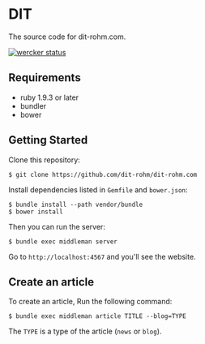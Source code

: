 # DIT

The source code for dit-rohm.com.

[![wercker status](https://app.wercker.com/status/30dd7f3a9c5f19804f02a4b041e18eea/s "wercker status")](https://app.wercker.com/project/bykey/30dd7f3a9c5f19804f02a4b041e18eea)

## Requirements

- ruby 1.9.3 or later
- bundler
- bower

## Getting Started

Clone this repository:

```
$ git clone https://github.com/dit-rohm/dit-rohm.com
```

Install dependencies listed in `Gemfile` and `bower.json`:

```
$ bundle install --path vendor/bundle
$ bower install
```

Then you can run the server:

```
$ bundle exec middleman server
```

Go to `http://localhost:4567` and you'll see the website.

## Create an article

To create an article, Run the following command:

```
$ bundle exec middleman article TITLE --blog=TYPE
```

The `TYPE` is a type of the article (`news` or `blog`).
